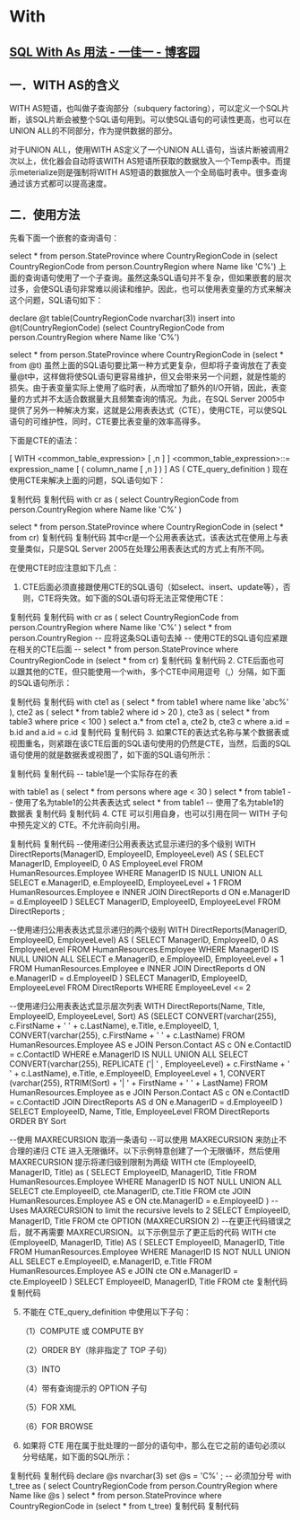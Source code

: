 # With

## [SQL With As 用法 - 一佳一 - 博客园](https://www.cnblogs.com/linyijia/p/11238992.html)

## 一．WITH AS的含义

WITH AS短语，也叫做子查询部分（subquery factoring），可以定义一个SQL片断，该SQL片断会被整个SQL语句用到。可以使SQL语句的可读性更高，也可以在UNION ALL的不同部分，作为提供数据的部分。

对于UNION ALL，使用WITH AS定义了一个UNION ALL语句，当该片断被调用2次以上，优化器会自动将该WITH AS短语所获取的数据放入一个Temp表中。而提示meterialize则是强制将WITH AS短语的数据放入一个全局临时表中。很多查询通过该方式都可以提高速度。

## 二．使用方法

先看下面一个嵌套的查询语句：

select * from person.StateProvince where CountryRegionCode in
(select CountryRegionCode from person.CountryRegion where Name like 'C%')
上面的查询语句使用了一个子查询。虽然这条SQL语句并不复杂，但如果嵌套的层次过多，会使SQL语句非常难以阅读和维护。因此，也可以使用表变量的方式来解决这个问题，SQL语句如下：

declare @t table(CountryRegionCode nvarchar(3))
insert into @t(CountryRegionCode)  (select CountryRegionCode from person.CountryRegion where Name like 'C%')

select * from person.StateProvince where CountryRegionCode
in (select * from @t)
虽然上面的SQL语句要比第一种方式更复杂，但却将子查询放在了表变量@t中，这样做将使SQL语句更容易维护，但又会带来另一个问题，就是性能的损失。由于表变量实际上使用了临时表，从而增加了额外的I/O开销，因此，表变量的方式并不太适合数据量大且频繁查询的情况。为此，在SQL Server 2005中提供了另外一种解决方案，这就是公用表表达式（CTE），使用CTE，可以使SQL语句的可维护性，同时，CTE要比表变量的效率高得多。

下面是CTE的语法：

[ WITH <common_table_expression> [ ,n ] ]
<common_table_expression>::=
expression_name [ ( column_name [ ,n ] ) ]
AS
( CTE_query_definition )
现在使用CTE来解决上面的问题，SQL语句如下：

复制代码
复制代码
with
cr as
(
select CountryRegionCode from person.CountryRegion where Name like 'C%'
)

select * from person.StateProvince where CountryRegionCode in (select * from cr)
复制代码
复制代码
其中cr是一个公用表表达式，该表达式在使用上与表变量类似，只是SQL Server 2005在处理公用表表达式的方式上有所不同。

在使用CTE时应注意如下几点：

1. CTE后面必须直接跟使用CTE的SQL语句（如select、insert、update等），否则，CTE将失效。如下面的SQL语句将无法正常使用CTE：

复制代码
复制代码
with
cr as
(
select CountryRegionCode from person.CountryRegion where Name like 'C%'
)
select * from person.CountryRegion  -- 应将这条SQL语句去掉
-- 使用CTE的SQL语句应紧跟在相关的CTE后面 --
select * from person.StateProvince where CountryRegionCode in (select * from cr)
复制代码
复制代码
2. CTE后面也可以跟其他的CTE，但只能使用一个with，多个CTE中间用逗号（,）分隔，如下面的SQL语句所示：

复制代码
复制代码
with
cte1 as
(
select * from table1 where name like 'abc%'
),
cte2 as
(
select * from table2 where id > 20
),
cte3 as
(
select * from table3 where price < 100
)
select a.* from cte1 a, cte2 b, cte3 c where a.id = b.id and a.id = c.id
复制代码
复制代码
3. 如果CTE的表达式名称与某个数据表或视图重名，则紧跟在该CTE后面的SQL语句使用的仍然是CTE，当然，后面的SQL语句使用的就是数据表或视图了，如下面的SQL语句所示：

复制代码
复制代码
--  table1是一个实际存在的表

with
table1 as
(
select * from persons where age < 30
)
select * from table1  --  使用了名为table1的公共表表达式
select * from table1  --  使用了名为table1的数据表
复制代码
复制代码
4. CTE 可以引用自身，也可以引用在同一 WITH 子句中预先定义的 CTE。不允许前向引用。

复制代码
复制代码
--使用递归公用表表达式显示递归的多个级别
WITH DirectReports(ManagerID, EmployeeID, EmployeeLevel) AS
(
SELECT ManagerID, EmployeeID, 0 AS EmployeeLevel
FROM HumanResources.Employee
WHERE ManagerID IS NULL
UNION ALL
SELECT e.ManagerID, e.EmployeeID, EmployeeLevel + 1
FROM HumanResources.Employee e
INNER JOIN DirectReports d
ON e.ManagerID = d.EmployeeID
)
SELECT ManagerID, EmployeeID, EmployeeLevel
FROM DirectReports ;

--使用递归公用表表达式显示递归的两个级别
WITH DirectReports(ManagerID, EmployeeID, EmployeeLevel) AS
(
SELECT ManagerID, EmployeeID, 0 AS EmployeeLevel
FROM HumanResources.Employee
WHERE ManagerID IS NULL
UNION ALL
SELECT e.ManagerID, e.EmployeeID, EmployeeLevel + 1
FROM HumanResources.Employee e
INNER JOIN DirectReports d
ON e.ManagerID = d.EmployeeID
)
SELECT ManagerID, EmployeeID, EmployeeLevel
FROM DirectReports
WHERE EmployeeLevel <= 2

--使用递归公用表表达式显示层次列表
WITH DirectReports(Name, Title, EmployeeID, EmployeeLevel, Sort)
AS (SELECT CONVERT(varchar(255), c.FirstName + ' ' + c.LastName),
e.Title,
e.EmployeeID,
1,
CONVERT(varchar(255), c.FirstName + ' ' + c.LastName)
FROM HumanResources.Employee AS e
JOIN Person.Contact AS c ON e.ContactID = c.ContactID
WHERE e.ManagerID IS NULL
UNION ALL
SELECT CONVERT(varchar(255), REPLICATE ('| ' , EmployeeLevel) +
c.FirstName + ' ' + c.LastName),
e.Title,
e.EmployeeID,
EmployeeLevel + 1,
CONVERT (varchar(255), RTRIM(Sort) + '| ' + FirstName + ' ' +
LastName)
FROM HumanResources.Employee as e
JOIN Person.Contact AS c ON e.ContactID = c.ContactID
JOIN DirectReports AS d ON e.ManagerID = d.EmployeeID
)
SELECT EmployeeID, Name, Title, EmployeeLevel
FROM DirectReports
ORDER BY Sort

--使用 MAXRECURSION 取消一条语句
--可以使用 MAXRECURSION 来防止不合理的递归 CTE 进入无限循环。以下示例特意创建了一个无限循环，然后使用 MAXRECURSION 提示将递归级别限制为两级
WITH cte (EmployeeID, ManagerID, Title) as
(
SELECT EmployeeID, ManagerID, Title
FROM HumanResources.Employee
WHERE ManagerID IS NOT NULL
UNION ALL
SELECT cte.EmployeeID, cte.ManagerID, cte.Title
FROM cte
JOIN  HumanResources.Employee AS e
ON cte.ManagerID = e.EmployeeID
)
--Uses MAXRECURSION to limit the recursive levels to 2
SELECT EmployeeID, ManagerID, Title
FROM cte
OPTION (MAXRECURSION 2)
--在更正代码错误之后，就不再需要 MAXRECURSION。以下示例显示了更正后的代码
WITH cte (EmployeeID, ManagerID, Title)
AS
(
SELECT EmployeeID, ManagerID, Title
FROM HumanResources.Employee
WHERE ManagerID IS NOT NULL
UNION ALL
SELECT  e.EmployeeID, e.ManagerID, e.Title
FROM HumanResources.Employee AS e
JOIN cte ON e.ManagerID = cte.EmployeeID
)
SELECT EmployeeID, ManagerID, Title
FROM cte
复制代码
复制代码

5. 不能在 CTE_query_definition 中使用以下子句：

　　（1）COMPUTE 或 COMPUTE BY

　　（2）ORDER BY（除非指定了 TOP 子句）

　　（3）INTO

　　（4）带有查询提示的 OPTION 子句

　　（5）FOR XML

　　（6）FOR BROWSE

6. 如果将 CTE 用在属于批处理的一部分的语句中，那么在它之前的语句必须以分号结尾，如下面的SQL所示：

复制代码
复制代码
declare @s nvarchar(3)
set @s = 'C%'
;  -- 必须加分号
with
t_tree as
(
select CountryRegionCode from person.CountryRegion where Name like @s
)
select * from person.StateProvince where CountryRegionCode in (select * from t_tree)
复制代码
复制代码

